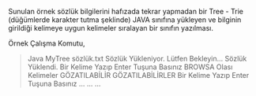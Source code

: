 Sunulan örnek sözlük bilgilerini hafızada tekrar yapmadan bir Tree - Trie (düğümlerde karakter tutma şeklinde) JAVA sınıfına yükleyen ve bilginin girildiği kelimeye uygun kelimeler sıralayan bir sınıfın yazılması.

Örnek Çalışma Komutu,

> Java MyTree sözlük.txt
Sözlük Yükleniyor. Lütfen Bekleyin...
Sözlük Yüklendi.
Bir Kelime Yazıp Enter Tuşuna Basınız
BROWSA
Olası Kelimeler
GÖZATILABİLİR
GÖZATILABİLİRLER
Bir Kelime Yazıp Enter Tuşuna Basınız
...
...
...
